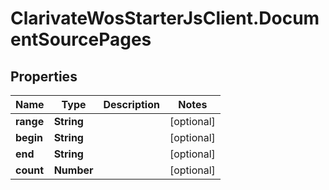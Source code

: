 # ClarivateWosStarterJsClient.DocumentSourcePages

## Properties

Name | Type | Description | Notes
------------ | ------------- | ------------- | -------------
**range** | **String** |  | [optional] 
**begin** | **String** |  | [optional] 
**end** | **String** |  | [optional] 
**count** | **Number** |  | [optional] 


